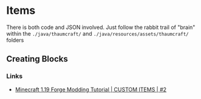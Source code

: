 # Items
There is both code and JSON involved. Just follow the rabbit trail of "brain" within the `./java/thaumcraft/` and `./java/resources/assets/thaumcraft/` folders

## Creating Blocks

### Links
- [Minecraft 1.19 Forge Modding Tutorial | CUSTOM ITEMS | #2](https://www.youtube.com/watch?v=pNA_LKKZEZ8&list=PLKGarocXCE1HrC60yuTNTGRoZc6hf5Uvl&index=2)
